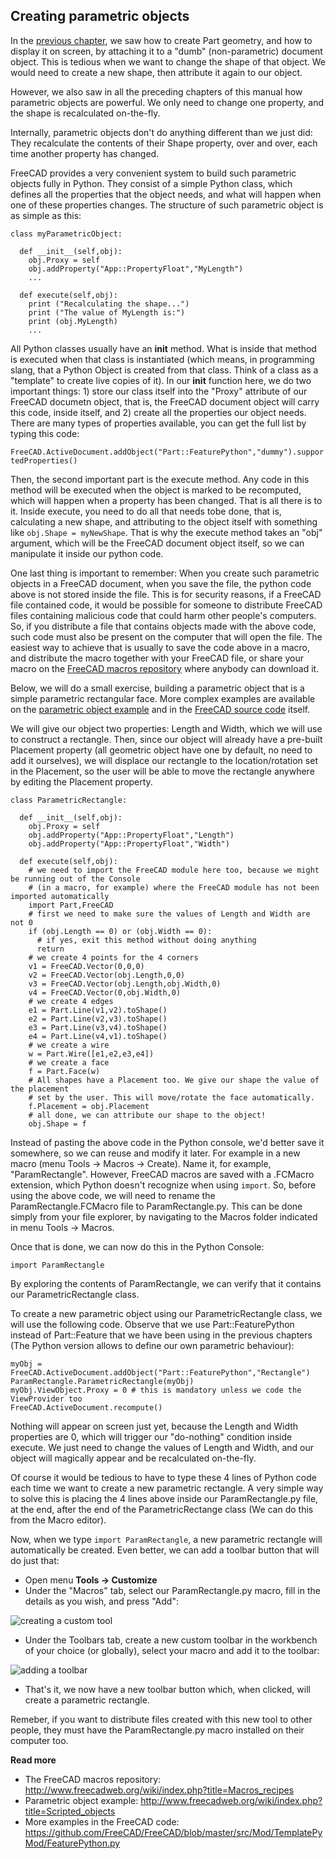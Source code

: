## Creating parametric objects

In the [previous chapter](creating_and_manipulating_geometry.md), we saw how to create Part geometry, and how to display it on screen, by attaching it to a "dumb" (non-parametric) document object. This is tedious when we want to change the shape of that object. We would need to create a new shape, then attribute it again to our object.

However, we also saw in all the preceding chapters of this manual how parametric objects are powerful. We only need to change one property, and the shape is recalculated on-the-fly.

Internally, parametric objects don't do anything different than we just did: They recalculate the contents of their Shape property, over and over, each time another property has changed.

FreeCAD provides a very convenient system to build such parametric objects fully in Python. They consist of a simple Python class, which defines all the properties that the object needs, and what will happen when one of these properties changes. The structure of such parametric object is as simple as this:

```
class myParametricObject:

  def __init__(self,obj):
    obj.Proxy = self
    obj.addProperty("App::PropertyFloat","MyLength")
    ...
        
  def execute(self,obj):
    print ("Recalculating the shape...")
    print ("The value of MyLength is:")
    print (obj.MyLength)
    ...
```

All Python classes usually have an __init__ method. What is inside that method is executed when that class is instantiated (which means, in programming slang, that a Python Object is created from that class. Think of a class as a "template" to create live copies of it). In our __init__ function here, we do two important things: 1) store our class itself into the "Proxy" attribute of our FreeCAD documetn object, that is, the FreeCAD document object will carry this code, inside itself, and 2) create all the properties our object needs. There are many types of properties available, you can get the full list by typing this code:

`FreeCAD.ActiveDocument.addObject("Part::FeaturePython","dummy").supportedProperties()`

Then, the second important part is the execute method. Any code in this method will be executed when the object is marked to be recomputed, which will happen when a property has been changed. That is all there is to it. Inside execute, you need to do all that needs tobe done, that is, calculating a new shape, and attributing to the object itself with something like `obj.Shape = myNewShape`. That is why the execute method takes an "obj" argument, which will be the FreeCAD document object itself, so we can manipulate it inside our python code.

One last thing is important to remember: When you create such parametric objects in a FreeCAD document, when you save the file, the python code above is not stored inside the file. This is for security reasons, if a FreeCAD file contained code, it would be possible for someone to distribute FreeCAD files containing malicious code that could harm other people's computers. So, if you distribute a file that contains objects made with the above code, such code must also be present on the computer that will open the file. The easiest way to achieve that is usually to save the code above in a macro, and distribute the macro together with your FreeCAD file, or share your macro on the [FreeCAD macros repository](http://www.freecadweb.org/wiki/index.php?title=Macros_recipes) where anybody can download it.

Below, we will do a small exercise, building a parametric object that is a simple parametric rectangular face. More complex examples are available on the [parametric object example](http://www.freecadweb.org/wiki/index.php?title=Scripted_objects) and in the [FreeCAD source code](https://github.com/FreeCAD/FreeCAD/blob/master/src/Mod/TemplatePyMod/FeaturePython.py) itself.

We will give our object two properties: Length and Width, which we will use to construct a rectangle. Then, since our object will already have a pre-built Placement property (all geometric object have one by default, no need to add it ourselves), we will displace our rectangle to the location/rotation set in the Placement, so the user will be able to move the rectangle anywhere by editing the Placement property.

```
class ParametricRectangle:

  def __init__(self,obj):
    obj.Proxy = self
    obj.addProperty("App::PropertyFloat","Length")
    obj.addProperty("App::PropertyFloat","Width")

  def execute(self,obj):
    # we need to import the FreeCAD module here too, because we might be running out of the Console
    # (in a macro, for example) where the FreeCAD module has not been imported automatically
    import Part,FreeCAD
    # first we need to make sure the values of Length and Width are not 0
    if (obj.Length == 0) or (obj.Width == 0):
      # if yes, exit this method without doing anything
      return
    # we create 4 points for the 4 corners
    v1 = FreeCAD.Vector(0,0,0)
    v2 = FreeCAD.Vector(obj.Length,0,0)
    v3 = FreeCAD.Vector(obj.Length,obj.Width,0)
    v4 = FreeCAD.Vector(0,obj.Width,0)
    # we create 4 edges
    e1 = Part.Line(v1,v2).toShape()
    e2 = Part.Line(v2,v3).toShape()
    e3 = Part.Line(v3,v4).toShape()
    e4 = Part.Line(v4,v1).toShape()
    # we create a wire
    w = Part.Wire([e1,e2,e3,e4])
    # we create a face
    f = Part.Face(w)
    # All shapes have a Placement too. We give our shape the value of the placement
    # set by the user. This will move/rotate the face automatically.
    f.Placement = obj.Placement
    # all done, we can attribute our shape to the object!
    obj.Shape = f
```

Instead of pasting the above code in the Python console, we'd better save it somewhere, so we can reuse and modify it later. For example in a new macro (menu Tools -> Macros -> Create). Name it, for example, "ParamRectangle". However, FreeCAD macros are saved with a .FCMacro extension, which Python doesn't recognize when using `import`. So, before using the above code, we will need to rename the ParamRectangle.FCMacro file to ParamRectangle.py. This can be done simply from your file explorer, by navigating to the Macros folder indicated in menu Tools -> Macros.

Once that is done, we can now do this in the Python Console:

`import ParamRectangle`

By exploring the contents of ParamRectangle, we can verify that it contains our ParametricRectangle class.

To create a new parametric object using our ParametricRectangle class, we will use the following code. Observe that we use Part::FeaturePython instead of Part::Feature that we have been using in the previous chapters (The Python version allows to define our own parametric behaviour):

```
myObj = FreeCAD.ActiveDocument.addObject("Part::FeaturePython","Rectangle")
ParamRectangle.ParametricRectangle(myObj)
myObj.ViewObject.Proxy = 0 # this is mandatory unless we code the ViewProvider too
FreeCAD.ActiveDocument.recompute()
```

Nothing will appear on screen just yet, because the Length and Width properties are 0, which will trigger our "do-nothing" condition inside execute. We just need to change the values of Length and Width, and our object will magically appear and be recalculated on-the-fly.

Of course it would be tedious to have to type these 4 lines of Python code each time we want to create a new parametric rectangle. A very simple way to solve this is placing the 4 lines above inside our ParamRectangle.py file, at the end, after the end of the ParametricRectange class (We can do this from the Macro editor).

Now, when we type `import ParamRectangle`, a new parametric rectangle will automatically be created.  Even better, we can add a toolbar button that will do just that:

* Open menu **Tools -> Customize**
* Under the "Macros" tab, select our ParamRectangle.py macro, fill in the details as you wish, and press "Add":
 
![creating a custom tool](http://www.freecadweb.org/wiki/images/5/57/Exercise_python_04.jpg)

* Under the Toolbars tab, create a new custom toolbar in the workbench of your choice (or globally), select your macro and add it to the toolbar:

![adding a toolbar](http://www.freecadweb.org/wiki/images/6/66/Exercise_python_05.jpg)

* That's it, we now have a new toolbar button which, when clicked, will create a parametric rectangle.

Remeber, if you want to distribute files created with this new tool to other people, they must have the ParamRectangle.py macro installed on their computer too.

**Read more**

* The FreeCAD macros repository: http://www.freecadweb.org/wiki/index.php?title=Macros_recipes
* Parametric object example: http://www.freecadweb.org/wiki/index.php?title=Scripted_objects
* More examples in the FreeCAD code: https://github.com/FreeCAD/FreeCAD/blob/master/src/Mod/TemplatePyMod/FeaturePython.py
